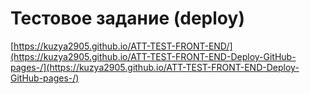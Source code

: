 # Тестовое задание (deploy)
[https://kuzya2905.github.io/ATT-TEST-FRONT-END/](https://kuzya2905.github.io/ATT-TEST-FRONT-END-Deploy-GitHub-pages-/](https://kuzya2905.github.io/ATT-TEST-FRONT-END-Deploy-GitHub-pages-/)
